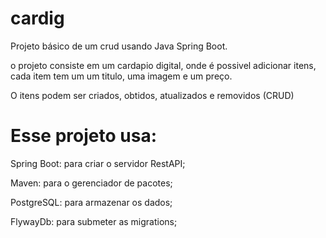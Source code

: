 # cardig
Projeto básico de um crud usando Java Spring Boot.

o projeto consiste em um cardapio digital, onde é possivel adicionar itens, cada item tem um um titulo, uma imagem e um preço.

O itens podem ser criados, obtidos, atualizados e  removidos (CRUD)


# Esse projeto usa:

Spring Boot: para criar o servidor RestAPI;

Maven: para o gerenciador de pacotes;

PostgreSQL: para armazenar os dados;

FlywayDb: para submeter as migrations;
